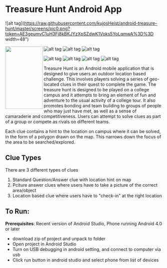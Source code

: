 # Treasure Hunt Android App 

![alt tag](https://raw.githubusercontent.com/kujosHeist/android-treasure-hunt/master/screens/pic0.png?token=AE3geumvC1uH3Fj8kBKJYzXpSZdwK1Voks5YoLqmwA%3D%3D width=48")

<a href="url"><img src="https://raw.githubusercontent.com/kujosHeist/android-treasure-hunt/master/screens/pic0.png?token=AE3geumvC1uH3Fj8kBKJYzXpSZdwK1Voks5YoLqmwA%3D%3D" align="left" height="200" width="120" ></a>

![alt tag](https://raw.githubusercontent.com/kujosHeist/android-treasure-hunt/master/screens/pic1.png?token=AE3geumvC1uH3Fj8kBKJYzXpSZdwK1Voks5YoLqmwA%3D%3D)
![alt tag](https://raw.githubusercontent.com/kujosHeist/android-treasure-hunt/master/screens/pic2.png)
![alt tag](https://raw.githubusercontent.com/kujosHeist/android-treasure-hunt/master/screens/pic3.png)

![alt tag](https://raw.githubusercontent.com/kujosHeist/android-treasure-hunt/master/screens/pic4.png)
![alt tag](https://raw.githubusercontent.com/kujosHeist/android-treasure-hunt/master/screens/pic5.png)
![alt tag](https://raw.githubusercontent.com/kujosHeist/android-treasure-hunt/master/screens/pic6.png)
![alt tag](https://raw.githubusercontent.com/kujosHeist/android-treasure-hunt/master/screens/pic7.png)



Treasure Hunt is an Android mobile application that is designed to give users an outdoor location based challenge. This involves players solving a series of geo-located clues in their quest to complete the game.
The treasure hunt is designed to be played on a college campus and it attempts to bring an element of fun and adventure to the usual activity of a college tour. It also promotes bonding and team building to groups of people who may just have met, as well as a sense of camaraderie and competitiveness. Users can attempt to solve clues as part of a group or compete as rivals on different teams.

Each clue contains a hint to the location on campus where it can be solved, in the form of a polygon drawn on the map. This narrows down the focus of the area to be searched/explored.

## Clue Types

There are 3 different types of clues

1. Standard Question/Answer clue with location hint on map
2. Pciture answer clues where users have to take a picture of the correct area/object
3. Location based clue where users have to "check-in" at the right location




## To Run:

**Prerequisites**: Recent version of Android Studio, Phone running Android 4.0 or later

* download zip of project and unpack to folder
* Open project in Android Studio
* Turn on USB debugging in android setting, and connect to computer via usb
* Click run button in android studio and select phone from list of devices


